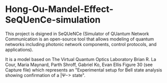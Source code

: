 # Hong-Ou-Mandel-Effect-SeQUenCe-simulation

This project is dsigned in SeQUeNCe (Simulator of QUantum Network Communication is an open-source tool that allows modeling of quantum networks including photonic network components, control protocols, and applications).

It is a model based on The Virtual Quantum Optics Laboratory Brian R. La Cour, Maria Maynard, Parth Shroff, Gabriel Ko, Evan Ellis
Figure 30 (see Capture file) which represents an "Experimental setup for Bell state analysis showing confirmation of a |Ψ−> state".
